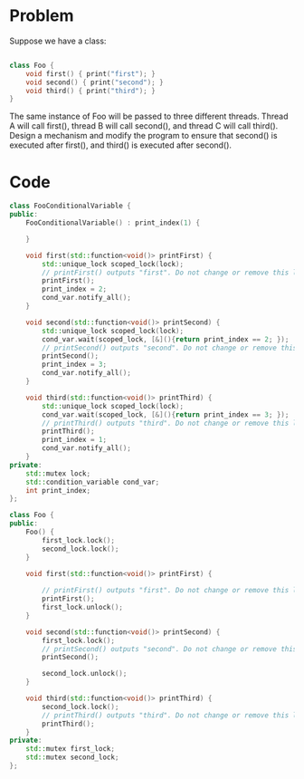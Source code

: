 # Problem

Suppose we have a class:

```cpp

class Foo {
    void first() { print("first"); }
    void second() { print("second"); }
    void third() { print("third"); }
}

```
The same instance of Foo will be passed to three different threads. Thread A will call first(), thread B will call second(), and thread C will call third(). Design a mechanism and modify the program to ensure that second() is executed after first(), and third() is executed after second().

# Code
```cpp
class FooConditionalVariable {
public:
    FooConditionalVariable() : print_index(1) {

    }

    void first(std::function<void()> printFirst) {
        std::unique_lock scoped_lock(lock);
        // printFirst() outputs "first". Do not change or remove this line.
        printFirst();
        print_index = 2;
        cond_var.notify_all();
    }

    void second(std::function<void()> printSecond) {
        std::unique_lock scoped_lock(lock);
        cond_var.wait(scoped_lock, [&](){return print_index == 2; });
        // printSecond() outputs "second". Do not change or remove this line.
        printSecond();
        print_index = 3;
        cond_var.notify_all();
    }

    void third(std::function<void()> printThird) {
        std::unique_lock scoped_lock(lock);
        cond_var.wait(scoped_lock, [&](){return print_index == 3; });
        // printThird() outputs "third". Do not change or remove this line.
        printThird();
        print_index = 1;
        cond_var.notify_all();
    }
private:
    std::mutex lock;
    std::condition_variable cond_var;
    int print_index;
};

class Foo {
public:
    Foo() {
        first_lock.lock();
        second_lock.lock();
    }

    void first(std::function<void()> printFirst) {
        
        // printFirst() outputs "first". Do not change or remove this line.
        printFirst();
        first_lock.unlock();
    }

    void second(std::function<void()> printSecond) {
        first_lock.lock();
        // printSecond() outputs "second". Do not change or remove this line.
        printSecond();

        second_lock.unlock();
    }

    void third(std::function<void()> printThird) {
        second_lock.lock();
        // printThird() outputs "third". Do not change or remove this line.
        printThird();
    }
private:
    std::mutex first_lock;
    std::mutex second_lock;
};
```